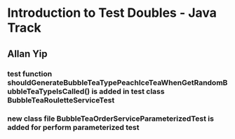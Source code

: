 # Introduction to Test Doubles - Java Track

## Allan Yip

### test function shouldGenerateBubbleTeaTypePeachIceTeaWhenGetRandomBubbleTeaTypeIsCalled() is added in test class BubbleTeaRouletteServiceTest

### new class file BubbleTeaOrderServiceParameterizedTest is added for perform parameterized test
